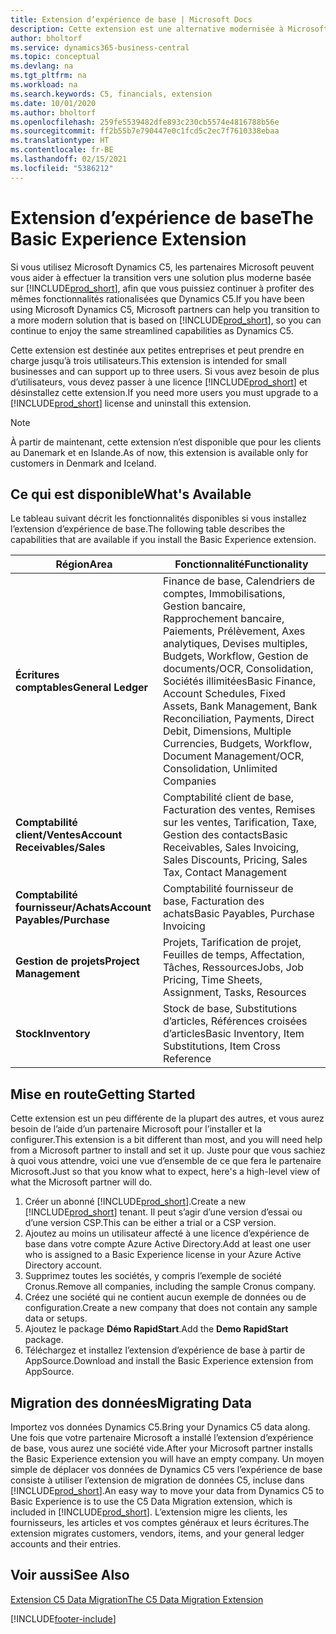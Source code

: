 ```yaml
---
title: Extension d’expérience de base | Microsoft Docs
description: Cette extension est une alternative modernisée à Microsoft Dynamics C5.
author: bholtorf
ms.service: dynamics365-business-central
ms.topic: conceptual
ms.devlang: na
ms.tgt_pltfrm: na
ms.workload: na
ms.search.keywords: C5, financials, extension
ms.date: 10/01/2020
ms.author: bholtorf
ms.openlocfilehash: 259fe5539482dfe893c230cb5574e4816788b56e
ms.sourcegitcommit: ff2b55b7e790447e0c1fcd5c2ec7f7610338ebaa
ms.translationtype: HT
ms.contentlocale: fr-BE
ms.lasthandoff: 02/15/2021
ms.locfileid: "5386212"
---
```

# <a name="the-basic-experience-extension"></a><span data-ttu-id="ac22b-103">Extension d’expérience de base</span><span class="sxs-lookup"><span data-stu-id="ac22b-103">The Basic Experience Extension</span></span>
<span data-ttu-id="ac22b-104">Si vous utilisez Microsoft Dynamics C5, les partenaires Microsoft peuvent vous aider à effectuer la transition vers une solution plus moderne basée sur [!INCLUDE[prod_short](includes/prod_short.md)], afin que vous puissiez continuer à profiter des mêmes fonctionnalités rationalisées que Dynamics C5.</span><span class="sxs-lookup"><span data-stu-id="ac22b-104">If you have been using Microsoft Dynamics C5, Microsoft partners can help you transition to a more modern solution that is based on [!INCLUDE[prod_short](includes/prod_short.md)], so you can continue to enjoy the same streamlined capabilities as Dynamics C5.</span></span>

<span data-ttu-id="ac22b-105">Cette extension est destinée aux petites entreprises et peut prendre en charge jusqu’à trois utilisateurs.</span><span class="sxs-lookup"><span data-stu-id="ac22b-105">This extension is intended for small businesses and can support up to three users.</span></span> <span data-ttu-id="ac22b-106">Si vous avez besoin de plus d’utilisateurs, vous devez passer à une licence [!INCLUDE[prod_short](includes/prod_short.md)] et désinstallez cette extension.</span><span class="sxs-lookup"><span data-stu-id="ac22b-106">If you need more users you must upgrade to a [!INCLUDE[prod_short](includes/prod_short.md)] license and uninstall this extension.</span></span>

> [!NOTE]
> <span data-ttu-id="ac22b-107">À partir de maintenant, cette extension n’est disponible que pour les clients au Danemark et en Islande.</span><span class="sxs-lookup"><span data-stu-id="ac22b-107">As of now, this extension is available only for customers in Denmark and Iceland.</span></span> 

## <a name="whats-available"></a><span data-ttu-id="ac22b-108">Ce qui est disponible</span><span class="sxs-lookup"><span data-stu-id="ac22b-108">What's Available</span></span>
<span data-ttu-id="ac22b-109">Le tableau suivant décrit les fonctionnalités disponibles si vous installez l’extension d’expérience de base.</span><span class="sxs-lookup"><span data-stu-id="ac22b-109">The following table describes the capabilities that are available if you install the Basic Experience extension.</span></span>

|<span data-ttu-id="ac22b-110">Région</span><span class="sxs-lookup"><span data-stu-id="ac22b-110">Area</span></span>  |<span data-ttu-id="ac22b-111">Fonctionnalité</span><span class="sxs-lookup"><span data-stu-id="ac22b-111">Functionality</span></span>  |
|---------|---------|
|<span data-ttu-id="ac22b-112">**Écritures comptables**</span><span class="sxs-lookup"><span data-stu-id="ac22b-112">**General Ledger**</span></span> |<span data-ttu-id="ac22b-113">Finance de base, Calendriers de comptes, Immobilisations, Gestion bancaire, Rapprochement bancaire, Paiements, Prélèvement, Axes analytiques, Devises multiples, Budgets, Workflow, Gestion de documents/OCR, Consolidation, Sociétés illimitées</span><span class="sxs-lookup"><span data-stu-id="ac22b-113">Basic Finance, Account Schedules, Fixed Assets, Bank Management, Bank Reconciliation, Payments, Direct Debit, Dimensions, Multiple Currencies, Budgets, Workflow, Document Management/OCR, Consolidation, Unlimited Companies</span></span>|
|<span data-ttu-id="ac22b-114">**Comptabilité client/Ventes**</span><span class="sxs-lookup"><span data-stu-id="ac22b-114">**Account Receivables/Sales**</span></span> |<span data-ttu-id="ac22b-115">Comptabilité client de base, Facturation des ventes, Remises sur les ventes, Tarification, Taxe, Gestion des contacts</span><span class="sxs-lookup"><span data-stu-id="ac22b-115">Basic Receivables, Sales Invoicing, Sales Discounts, Pricing, Sales Tax, Contact Management</span></span> |
|<span data-ttu-id="ac22b-116">**Comptabilité fournisseur/Achats**</span><span class="sxs-lookup"><span data-stu-id="ac22b-116">**Account Payables/Purchase**</span></span> |<span data-ttu-id="ac22b-117">Comptabilité fournisseur de base, Facturation des achats</span><span class="sxs-lookup"><span data-stu-id="ac22b-117">Basic Payables, Purchase Invoicing</span></span> |
|<span data-ttu-id="ac22b-118">**Gestion de projets**</span><span class="sxs-lookup"><span data-stu-id="ac22b-118">**Project Management**</span></span> |<span data-ttu-id="ac22b-119">Projets, Tarification de projet, Feuilles de temps, Affectation, Tâches, Ressources</span><span class="sxs-lookup"><span data-stu-id="ac22b-119">Jobs, Job Pricing, Time Sheets, Assignment, Tasks, Resources</span></span> |
|<span data-ttu-id="ac22b-120">**Stock**</span><span class="sxs-lookup"><span data-stu-id="ac22b-120">**Inventory**</span></span> |<span data-ttu-id="ac22b-121">Stock de base, Substitutions d’articles, Références croisées d’articles</span><span class="sxs-lookup"><span data-stu-id="ac22b-121">Basic Inventory, Item Substitutions, Item Cross Reference</span></span> |

## <a name="getting-started"></a><span data-ttu-id="ac22b-122">Mise en route</span><span class="sxs-lookup"><span data-stu-id="ac22b-122">Getting Started</span></span>
<span data-ttu-id="ac22b-123">Cette extension est un peu différente de la plupart des autres, et vous aurez besoin de l’aide d’un partenaire Microsoft pour l’installer et la configurer.</span><span class="sxs-lookup"><span data-stu-id="ac22b-123">This extension is a bit different than most, and you will need help from a Microsoft partner to install and set it up.</span></span> <span data-ttu-id="ac22b-124">Juste pour que vous sachiez à quoi vous attendre, voici une vue d’ensemble de ce que fera le partenaire Microsoft.</span><span class="sxs-lookup"><span data-stu-id="ac22b-124">Just so that you know what to expect, here's a high-level view of what the Microsoft partner will do.</span></span>

1. <span data-ttu-id="ac22b-125">Créer un abonné [!INCLUDE[prod_short](includes/prod_short.md)].</span><span class="sxs-lookup"><span data-stu-id="ac22b-125">Create a new [!INCLUDE[prod_short](includes/prod_short.md)] tenant.</span></span> <span data-ttu-id="ac22b-126">Il peut s’agir d’une version d’essai ou d’une version CSP.</span><span class="sxs-lookup"><span data-stu-id="ac22b-126">This can be either a trial or a CSP version.</span></span>
2. <span data-ttu-id="ac22b-127">Ajoutez au moins un utilisateur affecté à une licence d’expérience de base dans votre compte Azure Active Directory.</span><span class="sxs-lookup"><span data-stu-id="ac22b-127">Add at least one user who is assigned to a Basic Experience license in your Azure Active Directory account.</span></span>
3. <span data-ttu-id="ac22b-128">Supprimez toutes les sociétés, y compris l’exemple de société Cronus.</span><span class="sxs-lookup"><span data-stu-id="ac22b-128">Remove all companies, including the sample Cronus company.</span></span>
4. <span data-ttu-id="ac22b-129">Créez une société qui ne contient aucun exemple de données ou de configuration.</span><span class="sxs-lookup"><span data-stu-id="ac22b-129">Create a new company that does not contain any sample data or setups.</span></span>
5. <span data-ttu-id="ac22b-130">Ajoutez le package **Démo RapidStart**.</span><span class="sxs-lookup"><span data-stu-id="ac22b-130">Add the **Demo RapidStart** package.</span></span> <!--what does the pockage contain?-->
6. <span data-ttu-id="ac22b-131">Téléchargez et installez l’extension d’expérience de base à partir de AppSource.</span><span class="sxs-lookup"><span data-stu-id="ac22b-131">Download and install the Basic Experience extension from AppSource.</span></span>

## <a name="migrating-data"></a><span data-ttu-id="ac22b-132">Migration des données</span><span class="sxs-lookup"><span data-stu-id="ac22b-132">Migrating Data</span></span>
<span data-ttu-id="ac22b-133">Importez vos données Dynamics C5.</span><span class="sxs-lookup"><span data-stu-id="ac22b-133">Bring your Dynamics C5 data along.</span></span> <span data-ttu-id="ac22b-134">Une fois que votre partenaire Microsoft a installé l’extension d’expérience de base, vous aurez une société vide.</span><span class="sxs-lookup"><span data-stu-id="ac22b-134">After your Microsoft partner installs the Basic Experience extension you will have an empty company.</span></span> <span data-ttu-id="ac22b-135">Un moyen simple de déplacer vos données de Dynamics C5 vers l’expérience de base consiste à utiliser l’extension de migration de données C5, incluse dans [!INCLUDE[prod_short](includes/prod_short.md)].</span><span class="sxs-lookup"><span data-stu-id="ac22b-135">An easy way to move your data from Dynamics C5 to Basic Experience is to use the C5 Data Migration extension, which is included in [!INCLUDE[prod_short](includes/prod_short.md)].</span></span> <span data-ttu-id="ac22b-136">L’extension migre les clients, les fournisseurs, les articles et vos comptes généraux et leurs écritures.</span><span class="sxs-lookup"><span data-stu-id="ac22b-136">The extension migrates customers, vendors, items, and your general ledger accounts and their entries.</span></span>

## <a name="see-also"></a><span data-ttu-id="ac22b-137">Voir aussi</span><span class="sxs-lookup"><span data-stu-id="ac22b-137">See Also</span></span>
[<span data-ttu-id="ac22b-138">Extension C5 Data Migration</span><span class="sxs-lookup"><span data-stu-id="ac22b-138">The C5 Data Migration Extension</span></span>](ui-extensions-c5-data-migration.md)

[!INCLUDE[footer-include](includes/footer-banner.md)]